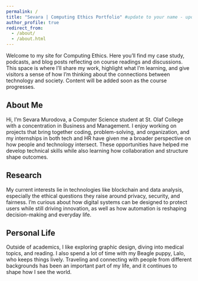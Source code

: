 ```yaml
---
permalink: /
title: "Sevara | Computing Ethics Portfolio" #update to your name - updated
author_profile: true
redirect_from: 
  - /about/
  - /about.html
---
```


Welcome to my site for Computing Ethics. Here you’ll find my case study, podcasts, and blog posts reflecting on course readings and discussions. This space is where I’ll share my work, highlight what I’m learning, and give visitors a sense of how I’m thinking about the connections between technology and society. Content will be added soon as the course progresses.


About Me 
---
Hi, I’m Sevara Murodova, a Computer Science student at St. Olaf College with a concentration in Business and Management. I enjoy working on projects that bring together coding, problem-solving, and organization, and my internships in both tech and HR have given me a broader perspective on how people and technology intersect. These opportunities have helped me develop technical skills while also learning how collaboration and structure shape outcomes.

Research 
---
My current interests lie in technologies like blockchain and data analysis, especially the ethical questions they raise around privacy, security, and fairness. I’m curious about how digital systems can be designed to protect users while still driving innovation, as well as how automation is reshaping decision-making and everyday life.

Personal Life
---
Outside of academics, I like exploring graphic design, diving into medical topics, and reading. I also spend a lot of time with my Beagle puppy, Lalo, who keeps things lively. Traveling and connecting with people from different backgrounds has been an important part of my life, and it continues to shape how I see the world.
